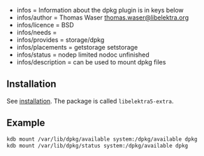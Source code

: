 - infos = Information about the dpkg plugin is in keys below
- infos/author = Thomas Waser <thomas.waser@libelektra.org>
- infos/licence = BSD
- infos/needs =
- infos/provides = storage/dpkg
- infos/placements = getstorage setstorage
- infos/status = nodep limited nodoc unfinished
- infos/description = can be used to mount dpkg files

## Installation

See [installation](/doc/INSTALL.md).
The package is called `libelektra5-extra`.

## Example

```sh
kdb mount /var/lib/dpkg/available system:/dpkg/available dpkg
kdb mount /var/lib/dpkg/status system:/dpkg/available dpkg
```

